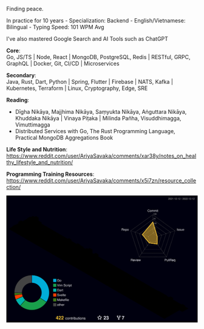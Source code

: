 Finding peace.

In practice for 10 years - Specialization: Backend - English/Vietnamese: Bilingual - Typing Speed: 101 WPM Avg

I've also mastered Google Search and AI Tools such as ChatGPT 

**Core**:  
Go, JS/TS | Node, React | MongoDB, PostgreSQL, Redis | RESTful, GRPC, GraphQL | Docker, Git, CI/CD | Microservices

**Secondary**:  
Java, Rust, Dart, Python | Spring, Flutter | Firebase | NATS, Kafka | Kubernetes, Terraform | Linux, Cryptography, Edge, SRE

**Reading**:  
- Dīgha Nikāya, Majjhima Nikāya, Saṃyukta Nikāya, Aṅguttara Nikāya, Khuddaka Nikāya | Vinaya Piṭaka | Milinda Pañha, Visuddhimagga, Vimuttimagga
- Distributed Services with Go, The Rust Programming Language, Practical MongoDB Aggregations Book

**Life Style and Nutrition**:  
https://www.reddit.com/user/AriyaSavaka/comments/xar38y/notes_on_healthy_lifestyle_and_nutrition/

**Programming Training Resources**:  
https://www.reddit.com/user/AriyaSavaka/comments/x5i7zn/resource_collection/

![](./profile-3d-contrib/profile-night-rainbow.svg)
